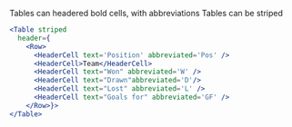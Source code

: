 Tables can headered bold cells, with abbreviations
Tables can be striped
```jsx
<Table striped
  header={
    <Row>
      <HeaderCell text='Position' abbreviated='Pos' />
      <HeaderCell>Team</HeaderCell>
      <HeaderCell text="Won" abbreviated='W' />
      <HeaderCell text="Drawn"abbreviated='D'/>
      <HeaderCell text="Lost" abbreviated='L' />
      <HeaderCell text="Goals for" abbreviated='GF' />      
    </Row>}>  
</Table>
```